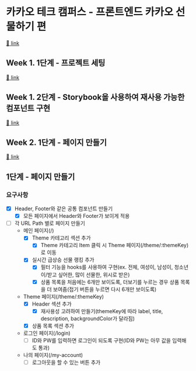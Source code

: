 # 카카오 테크 캠퍼스 - 프론트엔드 카카오 선물하기 편

[🔗 link](https://edu.nextstep.camp/s/hazAC9xa)

## Week 1. 1단계 - 프로젝트 세팅

[🔗 link](https://edu.nextstep.camp/s/hazAC9xa/ls/QzgHvzRM)

## Week 1. 2단계 - Storybook을 사용하여 재사용 가능한 컴포넌트 구현

[🔗 link](https://edu.nextstep.camp/s/hazAC9xa/ls/4wYFPW1K)

## Week 2. 1단계 - 페이지 만들기

[🔗 link](https://edu.nextstep.camp/s/hazAC9xa/ls/QzV1ncxk)

## 1단계 - 페이지 만들기
### 요구사항
- [X] Header, Footer와 같은 공통 컴포넌트 만들기
	- [X] 모든 페이지에서 Header와 Footer가 보이게 적용
- [ ] 각 URL Path 별로 페이지 만들기
	- 메인 페이지(/)
		- [X] Theme 카테고리 섹션 추가
			- [X] Theme 카테고리 Item 클릭 시 Theme 페이지(/theme/:themeKey)로 이동
		- [X] 실시간 급상승 선물 랭킹 추가
			- [X] 필터 기능을 hooks를 사용하여 구현(ex. 전체, 여성이, 남성이, 청소년이/받고 싶어한, 많이 선물한, 위시로 받은)
			- [X] 상품 목록을 처음에는 6개만 보이도록, 더보기를 누르는 경우 상품 목록을 더 보여줌(접기 버튼을 누르면 다시 6개만 보이도록)
	- Theme 페이지(/theme/:themeKey)
		- [X] Header 섹션 추가
			- [X] 재사용성 고려하여 만들기(themeKey에 따라 label, title, description, backgroundColor가 달라짐)
		- [X] 상품 목록 섹션 추가
	- 로그인 페이지(/login)
		- [ ] ID와 PW를 입력하면 로그인이 되도록 구현(ID와 PW는 아무 값을 입력해도 통과)
	- 나의 페이지(/my-account)
		- [ ] 로그아웃을 할 수 있는 버튼 추가 